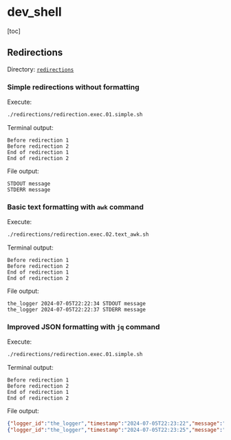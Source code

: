 # dev_shell

[toc]

## Redirections

Directory: [`redirections`](./redirections)

### Simple redirections without formatting

Execute:

```bash
./redirections/redirection.exec.01.simple.sh
```

Terminal output:

```text/plain
Before redirection 1
Before redirection 2
End of redirection 1
End of redirection 2
```

File output:

```text/plain
STDOUT message
STDERR message
```

### Basic text formatting with `awk` command

Execute:

```bash
./redirections/redirection.exec.02.text_awk.sh
```

Terminal output:

```text/plain
Before redirection 1
Before redirection 2
End of redirection 1
End of redirection 2
```

File output:

```text/plain
the_logger 2024-07-05T22:22:34 STDOUT message
the_logger 2024-07-05T22:22:37 STDERR message
```

### Improved JSON formatting with `jq` command

Execute:

```bash
./redirections/redirection.exec.01.simple.sh
```

Terminal output:

```text/plain
Before redirection 1
Before redirection 2
End of redirection 1
End of redirection 2
```

File output:

```json
{"logger_id":"the_logger","timestamp":"2024-07-05T22:23:22","message":"STDOUT message"}
{"logger_id":"the_logger","timestamp":"2024-07-05T22:23:25","message":"STDERR message"}
```
